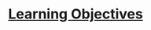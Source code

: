 # [Learning Objectives](https://learning.oreilly.com/videos/learning-sql/9780134193700/9780134193700-LSQL_03_00/)
